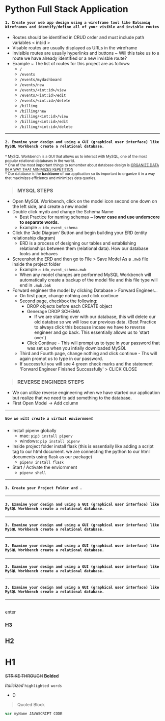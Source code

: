 # Python Full Stack Application

#### `1. Create your web app design using a wireframe tool like Balsamiq Wireframes and identify/define all of your visible and invisble routes`
- Routes should be identified in CRUD order and must include path variables < int:id >
- Visable routes are usually displayed as URLs in the wireframe
- Invisible routes are usually hyperlinks and buttons ~ Will this take us to a route we have already identified or a new invisble route?
- Example ~ The list of routes for this project are as follows:
    - `/`
    - `/events`
    - `/events/mydashboard`
    - `/events/new`
    - `/events/<int:id>/view`
    - `/events/<int:id>/edit`
    - `/events/<int:id>/delete`
    - `/billing`
    - `/billing/new`
    - `/billing/<int:id>/view`
    - `/billing/<int:id>/edit`
    - `/billing/<int:id>/delete`
---

#### `2. Examine your design and using a GUI (graphical user interface) like MySQL Workbench create a relational database.`

<sup>* MySQL Workbench is a GUI that allows us to interact with MySQL, one of the most popular relational databases in the world. </sup><br>
<sup>* One of the most important things to remember about database design is <u>ORGANIZE DATA IN A WAY THAT MINIMIZES REPETITION</u></sup><br>
<sup>* Our database is the **backbone** of our application so its important to organize it in a way that maximizes efficiency and minimizes data queries.</sup>

> ### MYSQL STEPS
- Open MySQL Workbench, click on the model icon second one down on the left side, and create a new model
- Double click mydb and change the Schema Name
    - Best Practice for naming schemas ~ **lower case and use underscore to separate words.**
    - Example ~ `ido_event_schema`
- Click the 'Add Diagram' Button and begin building your ERD (entity relationship diagram)
    - ERD is a process of designing our tables and establishing relationships between them (relational data). How our database looks and behaves
- Screenshot the ERD and then go to File > Save Model As a `.mwb` file inside the project folder
    - Example ~ `ido_event_schema.mwb`
    - When any model changes are performed MySQL Workbench will automatically create a backup of the model file and this file type will end in  `.mwb.bak` 
- Forward engineer the model by clicking Database > Forward Engineer...
    - On first page, change nothing and click continue
    - Second page, checkbox the following:
        - DROP objects before each CREATE object
        - Generage DROP SCHEMA
            - If we are starting over with our database, this will delete our old databse so we will lose our previous data. (Best Practice to always click this because incase we have to reverse engineer and go back. This essentially allows us to 'start over')
        - Click Continue - This will prompt us to type in your password that was set up when you intially downloaded MySQL
    - Third and Fourth page, change nothing and click continue - Ths will again prompt us to type in our password.
    - If successful you will see 4 green check marks and the statement 'Forward Engineer Finished Successfully' > CLICK CLOSE
> ### REVERSE ENGINEER STEPS
- We can utilize reverse engineering when we have started our application but realize that we need to add something to the database. 
- First Open Model -> Add column 
---
##### `Now we will create a virtual enviornment`
- Install pipenv globally 
    - mac: `pip3 install pipenv`
    - windows: `pip install pipenv`
- Inside project folder install flask (this is essentially like adding a script tag to our html document. we are connecting the python to our html documents using flask as our package)
    - `pipenv install flask`
- Start / Activate the enviornment
    - `pipenv shell`
---
#### `3. Create your Project Folder and .`
---
#### `3. Examine your design and using a GUI (graphical user interface) like MySQL Workbench create a relational database.`
---
#### `3. Examine your design and using a GUI (graphical user interface) like MySQL Workbench create a relational database.`
---
#### `3. Examine your design and using a GUI (graphical user interface) like MySQL Workbench create a relational database.`
---
#### `3. Examine your design and using a GUI (graphical user interface) like MySQL Workbench create a relational database.`
---
#### `3. Examine your design and using a GUI (graphical user interface) like MySQL Workbench create a relational database.`
---













<br> enter

### H3
## H2
# H1
~~STRIKE THROUGH~~
**Bolded**

*Italicized*
`highlighted words`
 - D
 >Quoted Block

 ```JAVASCRIPT
var myName JAVASCRIPT CODE
 ```
